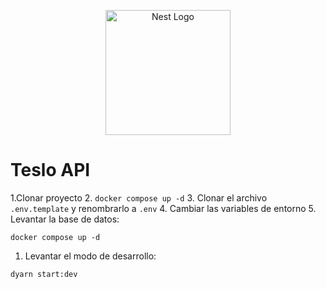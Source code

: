 <p align="center">
  <a href="http://nestjs.com/" target="blank"><img src="https://nestjs.com/img/logo-small.svg" width="200" alt="Nest Logo" /></a>
</p>

# Teslo API

1.Clonar proyecto
2. ```docker compose up -d```
3. Clonar el archivo ```.env.template``` y renombrarlo a ```.env```
4. Cambiar las variables de entorno
5. Levantar la base de datos:
```
docker compose up -d
```
1. Levantar el modo de desarrollo:
```
dyarn start:dev
```